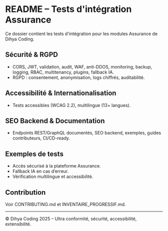 # README – Tests d'intégration Assurance

Ce dossier contient les tests d'intégration pour les modules Assurance de Dihya Coding.

## Sécurité & RGPD
- CORS, JWT, validation, audit, WAF, anti-DDOS, monitoring, backup, logging, RBAC, multitenancy, plugins, fallback IA.
- RGPD : consentement, anonymisation, logs chiffrés, auditabilité.

## Accessibilité & Internationalisation
- Tests accessibles (WCAG 2.2), multilingue (13+ langues).

## SEO Backend & Documentation
- Endpoints REST/GraphQL documentés, SEO backend, exemples, guides contributeurs, CI/CD-ready.

## Exemples de tests
- Accès sécurisé à la plateforme Assurance.
- Fallback IA en cas d’erreur.
- Vérification multilingue et accessibilité.

## Contribution
Voir CONTRIBUTING.md et INVENTAIRE_PROGRESSIF.md.

---

© Dihya Coding 2025 – Ultra conformité, sécurité, accessibilité, extensibilité.
